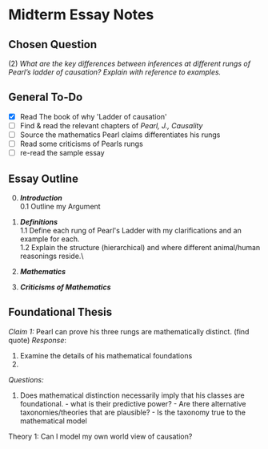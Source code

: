 # Midterm Essay Notes

##  Chosen Question
(2) _What are the key differences between inferences at different rungs of Pearl’s ladder of causation? Explain with reference to examples._

## General To-Do 
- [x] Read The book of why 'Ladder of causation'
- [ ] Find & read the relevant chapters of _Pearl, J., Causality_
- [ ] Source the mathematics Pearl claims differentiates his rungs
- [ ] Read some criticisms of Pearls rungs
- [ ] re-read the sample essay

## Essay Outline
0. ___Introduction___\
0.1 Outline my Argument

1. ___Definitions___\
  1.1 Define each rung of Pearl's Ladder with my clarifications and an example for each.\
  1.2 Explain the structure (hierarchical) and where different animal/human reasonings reside.\

2. ___Mathematics___

3. ___Criticisms of Mathematics___


## Foundational Thesis
_Claim 1:_ Pearl can prove his three rungs are mathematically distinct. (find quote)
_Response_:
  1. Examine the details of his mathematical foundations 
  2. 
_Questions:_
  1. Does mathematical distinction necessarily imply that his classes are foundational.
    - what is their predictive power?
    - Are there alternative taxonomies/theories that are plausible?
    - Is the taxonomy true to the mathematical model 

Theory 1: Can I model my own world view of causation?
